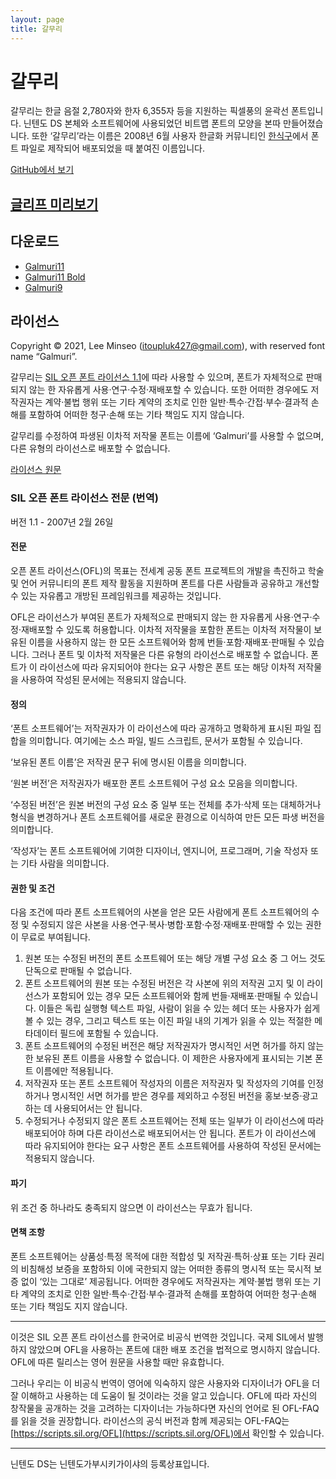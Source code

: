 ```yaml
---
layout: page
title: 갈무리
---
```


<link rel="stylesheet" href="./style.css">

# 갈무리

갈무리는 한글 음절 2,780자와 한자 6,355자 등을 지원하는 픽셀풍의 윤곽선 폰트입니다. 닌텐도 DS 본체와 소프트웨어에 사용되었던 비트맵 폰트의 모양을 본따 만들어졌습니다. 또한 ‘갈무리’라는 이름은 2008년 6월 사용자 한글화 커뮤니티인 [한식구](https://cafe.naver.com/hansicgu)에서 폰트 파일로 제작되어 배포되었을 때 붙여진 이름입니다.

<a class="github-button" href="https://github.com/quiple/galmuri" data-size="large" aria-label="View quiple/galmuri on GitHub">GitHub에서 보기</a>

## [글리프 미리보기](https://quiple.tistory.com/pages/galmuri)

## 다운로드

- [Galmuri11](https://github.com/quiple/galmuri/raw/main/dist/Galmuri11.ttf)
- [Galmuri11 Bold](https://github.com/quiple/galmuri/raw/main/dist/Galmuri11-Bold.ttf)
- [Galmuri9](https://github.com/quiple/galmuri/raw/main/dist/Galmuri9.ttf)

## 라이선스

Copyright © 2021, Lee Minseo (itoupluk427@gmail.com), with reserved font name “Galmuri”.

갈무리는 [SIL 오픈 폰트 라이선스 1.1](https://scripts.sil.org/OFL)에 따라 사용할 수 있으며, 폰트가 자체적으로 판매되지 않는 한 자유롭게 사용·연구·수정·재배포할 수 있습니다. 또한 어떠한 경우에도 저작권자는 계약·불법 행위 또는 기타 계약의 조치로 인한 일반·특수·간접·부수·결과적 손해를 포함하여 어떠한 청구·손해 또는 기타 책임도 지지 않습니다.

갈무리를 수정하여 파생된 이차적 저작물 폰트는 이름에 ‘Galmuri’를 사용할 수 없으며, 다른 유형의 라이선스로 배포할 수 없습니다.

[라이선스 원문](https://github.com/quiple/galmuri/blob/main/LICENSE)

### SIL 오픈 폰트 라이선스 전문 (번역)

버전 1.1 - 2007년 2월 26일

#### 전문

오픈 폰트 라이선스(OFL)의 목표는 전세계 공동 폰트 프로젝트의 개발을 촉진하고 학술 및 언어 커뮤니티의 폰트 제작 활동을 지원하며 폰트를 다른 사람들과 공유하고 개선할 수 있는 자유롭고 개방된 프레임워크를 제공하는 것입니다.

OFL은 라이선스가 부여된 폰트가 자체적으로 판매되지 않는 한 자유롭게 사용·연구·수정·재배포할 수 있도록 허용합니다. 이차적 저작물을 포함한 폰트는 이차적 저작물이 보유된 이름을 사용하지 않는 한 모든 소프트웨어와 함께 번들·포함·재배포·판매될 수 있습니다. 그러나 폰트 및 이차적 저작물은 다른 유형의 라이선스로 배포할 수 없습니다. 폰트가 이 라이선스에 따라 유지되어야 한다는 요구 사항은 폰트 또는 해당 이차적 저작물을 사용하여 작성된 문서에는 적용되지 않습니다.

#### 정의

‘폰트 소프트웨어’는 저작권자가 이 라이선스에 따라 공개하고 명확하게 표시된 파일 집합을 의미합니다. 여기에는 소스 파일, 빌드 스크립트, 문서가 포함될 수 있습니다.

‘보유된 폰트 이름’은 저작권 문구 뒤에 명시된 이름을 의미합니다.

‘원본 버전’은 저작권자가 배포한 폰트 소프트웨어 구성 요소 모음을 의미합니다.

‘수정된 버전’은 원본 버전의 구성 요소 중 일부 또는 전체를 추가·삭제 또는 대체하거나 형식을 변경하거나 폰트 소프트웨어를 새로운 환경으로 이식하여 만든 모든 파생 버전을 의미합니다.

‘작성자’는 폰트 소프트웨어에 기여한 디자이너, 엔지니어, 프로그래머, 기술 작성자 또는 기타 사람을 의미합니다.

#### 권한 및 조건

다음 조건에 따라 폰트 소프트웨어의 사본을 얻은 모든 사람에게 폰트 소프트웨어의 수정 및 수정되지 않은 사본을 사용·연구·복사·병합·포함·수정·재배포·판매할 수 있는 권한이 무료로 부여됩니다.

1. 원본 또는 수정된 버전의 폰트 소프트웨어 또는 해당 개별 구성 요소 중 그 어느 것도 단독으로 판매될 수 없습니다.
2. 폰트 소프트웨어의 원본 또는 수정된 버전은 각 사본에 위의 저작권 고지 및 이 라이선스가 포함되어 있는 경우 모든 소프트웨어와 함께 번들·재배포·판매될 수 있습니다. 이들은 독립 실행형 텍스트 파일, 사람이 읽을 수 있는 헤더 또는 사용자가 쉽게 볼 수 있는 경우, 그리고 텍스트 또는 이진 파일 내의 기계가 읽을 수 있는 적절한 메타데이터 필드에 포함될 수 있습니다.
3. 폰트 소프트웨어의 수정된 버전은 해당 저작권자가 명시적인 서면 허가를 하지 않는 한 보유된 폰트 이름을 사용할 수 없습니다. 이 제한은 사용자에게 표시되는 기본 폰트 이름에만 적용됩니다.
4. 저작권자 또는 폰트 소프트웨어 작성자의 이름은 저작권자 및 작성자의 기여를 인정하거나 명시적인 서면 허가를 받은 경우를 제외하고 수정된 버전을 홍보·보증·광고하는 데 사용되어서는 안 됩니다.
5. 수정되거나 수정되지 않은 폰트 소프트웨어는 전체 또는 일부가 이 라이선스에 따라 배포되어야 하며 다른 라이선스로 배포되어서는 안 됩니다. 폰트가 이 라이선스에 따라 유지되어야 한다는 요구 사항은 폰트 소프트웨어를 사용하여 작성된 문서에는 적용되지 않습니다.

#### 파기

위 조건 중 하나라도 충족되지 않으면 이 라이선스는 무효가 됩니다.

#### 면책 조항

폰트 소프트웨어는 상품성·특정 목적에 대한 적합성 및 저작권·특허·상표 또는 기타 권리의 비침해성 보증을 포함하되 이에 국한되지 않는 어떠한 종류의 명시적 또는 묵시적 보증 없이 ‘있는 그대로’ 제공됩니다. 어떠한 경우에도 저작권자는 계약·불법 행위 또는 기타 계약의 조치로 인한 일반·특수·간접·부수·결과적 손해를 포함하여 어떠한 청구·손해 또는 기타 책임도 지지 않습니다.

----

이것은 SIL 오픈 폰트 라이선스를 한국어로 비공식 번역한 것입니다. 국제 SIL에서 발행하지 않았으며 OFL을 사용하는 폰트에 대한 배포 조건을 법적으로 명시하지 않습니다. OFL에 따른 릴리스는 영어 원문을 사용할 때만 유효합니다.

그러나 우리는 이 비공식 번역이 영어에 익숙하지 않은 사용자와 디자이너가 OFL을 더 잘 이해하고 사용하는 데 도움이 될 것이라는 것을 알고 있습니다. OFL에 따라 자신의 창작물을 공개하는 것을 고려하는 디자이너는 가능하다면 자신의 언어로 된 OFL-FAQ를 읽을 것을 권장합니다. 라이선스의 공식 버전과 함께 제공되는 OFL-FAQ는 [https://scripts.sil.org/OFL](https://scripts.sil.org/OFL)에서 확인할 수 있습니다.

----

닌텐도 DS는 닌텐도가부시키가이샤의 등록상표입니다.
<script async defer src="https://buttons.github.io/buttons.js"></script>
